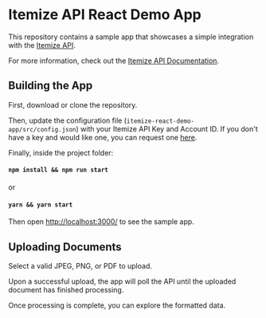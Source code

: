 # Itemize API React Demo App

This repository contains a sample app that showcases a simple integration with the [Itemize API](https://www.itemize.com/api/).

For more information, check out the [Itemize API Documentation](https://apidocs.itemize.com/enterprise/).

## Building the App

First, download or clone the repository.

Then, update the configuration file (```itemize-react-demo-app/src/config.json```) with your Itemize API Key and Account ID. If you don't have a key and would like one, you can request one [here](https://www.itemize.com/api/).

Finally, inside the project folder:

#### `npm install && npm run start`

or

#### `yarn && yarn start`

Then open [http://localhost:3000/](http://localhost:3000/) to see the sample app.<br>

## Uploading Documents

Select a valid JPEG, PNG, or PDF to upload.

Upon a successful upload, the app will poll the API until the uploaded document has finished processing.

Once processing is complete, you can explore the formatted data.
